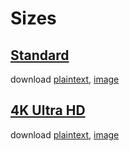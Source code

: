 # Sizes  
## [Standard](x)  
download [plaintext](x), [image](x)

## [4K Ultra HD](x)  
download [plaintext](x), [image](x)  
